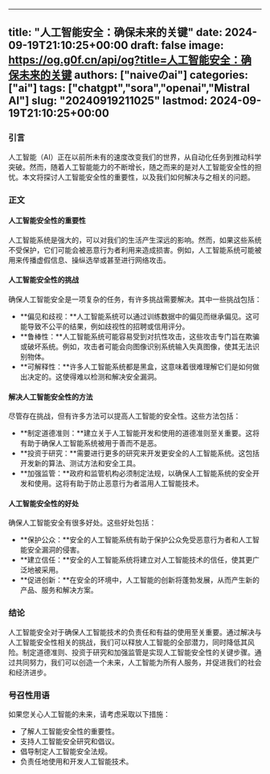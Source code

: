 
---
title: "人工智能安全：确保未来的关键"
date: 2024-09-19T21:10:25+00:00
draft: false
image: https://og.g0f.cn/api/og?title=人工智能安全：确保未来的关键
authors: ["naiveのai"]
categories: ["ai"]
tags: ["chatgpt","sora","openai","Mistral AI"]
slug: "20240919211025"
lastmod: 2024-09-19T21:10:25+00:00
---
### 引言

人工智能（AI）正在以前所未有的速度改变我们的世界，从自动化任务到推动科学突破。然而，随着人工智能能力的不断增长，随之而来的是对人工智能安全性的担忧。本文将探讨人工智能安全性的重要性，以及我们如何解决与之相关的问题。

### 正文

#### 人工智能安全性的重要性

人工智能系统是强大的，可以对我们的生活产生深远的影响。然而，如果这些系统不受保护，它们可能会被恶意行为者利用来造成损害。例如，人工智能系统可能被用来传播虚假信息、操纵选举或甚至进行网络攻击。

#### 人工智能安全性的挑战

确保人工智能安全是一项复杂的任务，有许多挑战需要解决。其中一些挑战包括：

- **偏见和歧视：**人工智能系统可以通过训练数据中的偏见而继承偏见。这可能导致不公平的结果，例如歧视性的招聘或信用评分。
- **鲁棒性：**人工智能系统可能容易受到对抗性攻击，这些攻击专门旨在欺骗或破坏系统。例如，攻击者可能会向图像识别系统输入失真图像，使其无法识别物体。
- **可解释性：**许多人工智能系统都是黑盒，这意味着很难理解它们是如何做出决定的。这使得难以检测和解决安全漏洞。

#### 解决人工智能安全性的方法

尽管存在挑战，但有许多方法可以提高人工智能的安全性。这些方法包括：

- **制定道德准则：**建立关于人工智能开发和使用的道德准则至关重要。这将有助于确保人工智能系统被用于善而不是恶。
- **投资于研究：**需要进行更多的研究来开发更安全的人工智能系统。这包括开发新的算法、测试方法和安全工具。
- **加强监管：**政府和监管机构必须制定法规，以确保人工智能系统的安全开发和使用。这将有助于防止恶意行为者滥用人工智能技术。

#### 人工智能安全性的好处

确保人工智能安全有很多好处。这些好处包括：

- **保护公众：**安全的人工智能系统有助于保护公众免受恶意行为者和人工智能安全漏洞的侵害。
- **建立信任：**安全的人工智能系统将建立对人工智能技术的信任，使其更广泛地被采用。
- **促进创新：**在安全的环境中，人工智能的创新将蓬勃发展，从而产生新的产品、服务和解决方案。

### 结论

人工智能安全对于确保人工智能技术的负责任和有益的使用至关重要。通过解决与人工智能安全性相关的挑战，我们可以释放人工智能的全部潜力，同时降低其风险。制定道德准则、投资于研究和加强监管是实现人工智能安全性的关键步骤。通过共同努力，我们可以创造一个未来，人工智能为所有人服务，并促进我们的社会和经济进步。

### 号召性用语

如果您关心人工智能的未来，请考虑采取以下措施：

- 了解人工智能安全性的重要性。
- 支持人工智能安全研究和倡议。
- 倡导制定人工智能安全法规。
- 负责任地使用和开发人工智能技术。